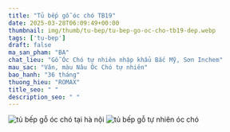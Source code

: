 ```yaml
---
title: "Tủ bếp gỗ óc chó TB19"
date: 2025-03-28T06:09:49+00:00
thumbnail: img/thumb/tu-bep/tu-bep-go-oc-cho-tb19-dep.webp
tags: ['tu-bep']
draft: false
ma_san_pham: "BA"
chat_lieu: "Gỗ Óc Chó tự nhiên nhập khẩu Bắc Mỹ, Sơn Inchem"
mau_sac: "Vân, màu Nâu Óc Chó tự nhiên"
bao_hanh: "36 tháng"
thuong_hieu: "ROMAX"
title_seo: " "
description_seo: " "
---
```

![tủ bếp gỗ óc chó tại hà nội](/img/tu-bep/tb19/tu-bep-go-oc-cho-tb19-1.webp)
![tủ bếp gỗ tự nhiên óc chó](/img/tu-bep/tb19/tu-bep-go-oc-cho-tb19-2.webp)